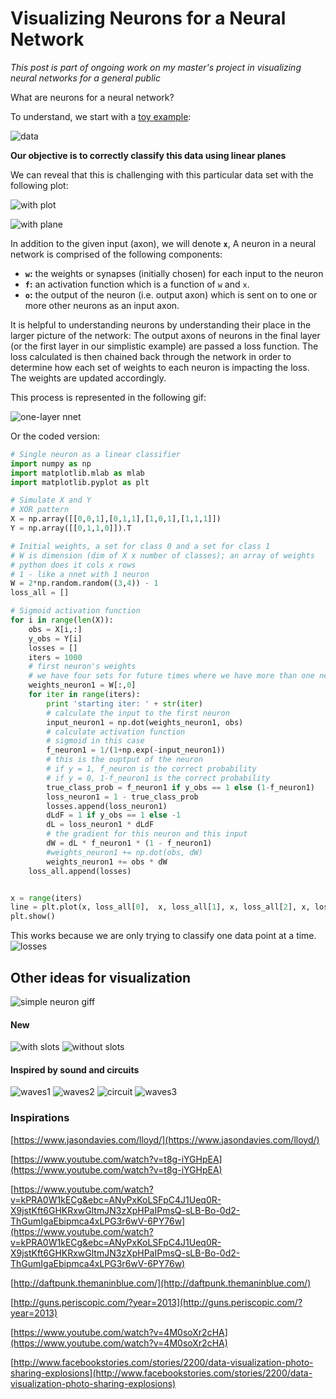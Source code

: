 # Visualizing Neurons for a Neural Network

*This post is part of ongoing work on my master's project in visualizing neural networks for a general public*

What are neurons for a neural network?

To understand, we start with a [toy example][1]:

![data](sketches/images/data.png)

**Our objective is to correctly classify this data using linear planes**

We can reveal that this is challenging with this particular data set with the following plot:

![with plot](sketches/images/data_plot.png)

![with plane](sketches/images/plane.JPG)

In addition to the given input (axon), we will denote **`x`**, A neuron in a neural network is comprised of the following components:

* **`w`:** the weights or synapses (initially chosen) for each input to the neuron
* **`f`:** an activation function which is a function of `w` and `x`.
* **`o`:** the output of the neuron (i.e. output axon) which is sent on to one or more other neurons as an input axon.

It is helpful to understanding neurons by understanding their place in the larger picture of the network: The output axons of neurons in the final layer (or the first layer in our simplistic example) are passed a loss function. The loss calculated is then chained back through the network in order to determine how each set of weights to each neuron is impacting the loss. The weights are updated accordingly.

This process is represented in the following gif:

![one-layer nnet](sketches/output_xCrmbs.gif)

Or the coded version:

```python
# Single neuron as a linear classifier
import numpy as np
import matplotlib.mlab as mlab
import matplotlib.pyplot as plt

# Simulate X and Y
# XOR pattern
X = np.array([[0,0,1],[0,1,1],[1,0,1],[1,1,1]])
Y = np.array([[0,1,1,0]]).T

# Initial weights, a set for class 0 and a set for class 1
# W is dimension (dim of X x number of classes); an array of weights
# python does it cols x rows
# 1 - like a nnet with 1 neuron
W = 2*np.random.random((3,4)) - 1
loss_all = []

# Sigmoid activation function
for i in range(len(X)):
    obs = X[i,:]
    y_obs = Y[i]
    losses = []
    iters = 1000
    # first neuron's weights
    # we have four sets for future times where we have more than one neuron
    weights_neuron1 = W[:,0]
    for iter in range(iters):
        print 'starting iter: ' + str(iter)
        # calculate the input to the first neuron
        input_neuron1 = np.dot(weights_neuron1, obs) 
        # calculate activation function
        # sigmoid in this case
        f_neuron1 = 1/(1+np.exp(-input_neuron1))
        # this is the ouptput of the neuron
        # if y = 1, f_neuron is the correct probability
        # if y = 0, 1-f_neuron1 is the correct probability
        true_class_prob = f_neuron1 if y_obs == 1 else (1-f_neuron1)
        loss_neuron1 = 1 - true_class_prob
        losses.append(loss_neuron1)
        dLdF = 1 if y_obs == 1 else -1
        dL = loss_neuron1 * dLdF
        # the gradient for this neuron and this input
        dW = dL * f_neuron1 * (1 - f_neuron1)
        #weights_neuron1 += np.dot(obs, dW)
        weights_neuron1 += obs * dW
    loss_all.append(losses)


x = range(iters)
line = plt.plot(x, loss_all[0],  x, loss_all[1], x, loss_all[2], x, loss_all[3], linewidth=2)
plt.show()
```

This works because we are only trying to classify one data point at a time.
![losses](sketches/images/figure_1.png)

## Other ideas for visualization

![simple neuron giff](sketches/output_laxktO.gif)

#### New

![with slots](sketches/output_B7w9Ax.gif)
![without slots](sketches/output_Yuj5AX.gif)

#### Inspired by sound and circuits

![waves1](sketches/images/waves1.png)
![waves2](sketches/images/waves2.png)
![circuit](sketches/images/circuit.png)
![waves3](sketches/images/waves3.png)

### Inspirations

[https://www.jasondavies.com/lloyd/](https://www.jasondavies.com/lloyd/)

[https://www.youtube.com/watch?v=t8g-iYGHpEA](https://www.youtube.com/watch?v=t8g-iYGHpEA)

[https://www.youtube.com/watch?v=kPRA0W1kECg&ebc=ANyPxKoLSFpC4J1Ueq0R-X9jstKft6GHKRxwGltmJN3zXpHPaIPmsQ-sLB-Bo-0d2-ThGumIgaEbipmca4xLPG3r6wV-6PY76w](https://www.youtube.com/watch?v=kPRA0W1kECg&ebc=ANyPxKoLSFpC4J1Ueq0R-X9jstKft6GHKRxwGltmJN3zXpHPaIPmsQ-sLB-Bo-0d2-ThGumIgaEbipmca4xLPG3r6wV-6PY76w)

[http://daftpunk.themaninblue.com/](http://daftpunk.themaninblue.com/)

[http://guns.periscopic.com/?year=2013](http://guns.periscopic.com/?year=2013)

[https://www.youtube.com/watch?v=4M0soXr2cHA](https://www.youtube.com/watch?v=4M0soXr2cHA)

[http://www.facebookstories.com/stories/2200/data-visualization-photo-sharing-explosions](http://www.facebookstories.com/stories/2200/data-visualization-photo-sharing-explosions)

[1]: http://cs231n.github.io/neural-networks-1/
